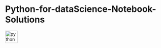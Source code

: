 # Python-for-dataScience-Notebook-Solutions
<img src="https://devicons.github.io/devicon/devicon.git/icons/python/python-original.svg" alt="python" width="40" height="40"/>
